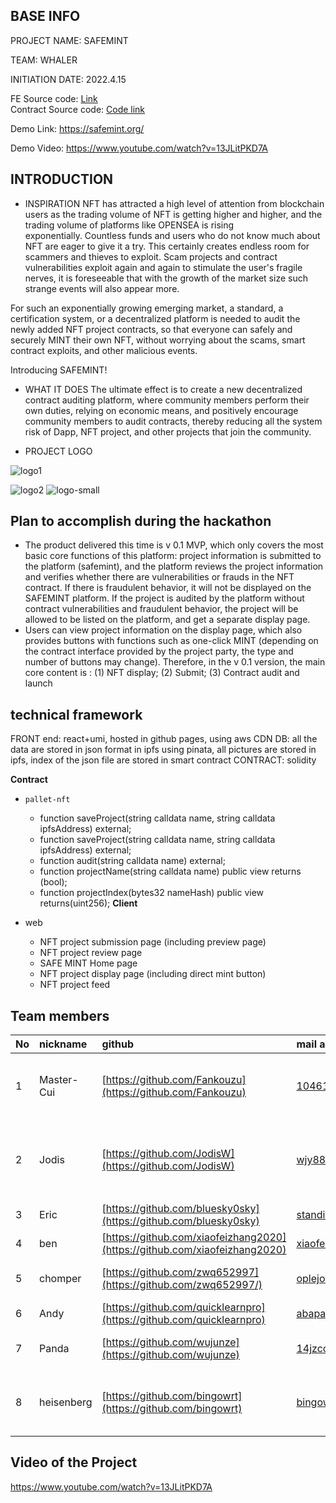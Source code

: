 ## BASE INFO

PROJECT NAME: SAFEMINT

TEAM: WHALER

INITIATION DATE: 2022.4.15

FE Source code: [Link](https://github.com/safemint-org/fe)   
Contract Source code: [Code link](https://github.com/safemint-org/contracts)

Demo Link:  https://safemint.org/

Demo Video:  https://www.youtube.com/watch?v=13JLitPKD7A    


## INTRODUCTION

* INSPIRATION
  NFT has attracted a high level of attention from blockchain users as the trading volume of NFT is getting higher and higher, and the trading volume of platforms like OPENSEA is rising exponentially. Countless funds and users who do not know much about NFT are eager to give it a try. This certainly creates endless room for scammers and thieves to exploit. Scam projects and contract vulnerabilities exploit again and again to stimulate the user's fragile nerves, it is foreseeable that with the growth of the market size such strange events will also appear more.

For such an exponentially growing emerging market, a standard, a certification system, or a decentralized platform is needed to audit the newly added NFT project contracts, so that everyone can safely and securely MINT their own NFT,  without worrying about the scams, smart contract exploits, and other malicious events. 

Introducing SAFEMINT!

* WHAT IT DOES
  The ultimate effect is to create a new decentralized contract auditing platform, where community members perform their own duties, relying on economic means, and positively encourage community members to audit contracts, thereby reducing all the system risk of Dapp, NFT project, and other projects that join the community.

* PROJECT LOGO

![logo1](https://user-images.githubusercontent.com/3646667/174471179-32c7e1f8-6e7d-4a7b-aef0-94aff15d5b76.png)

![logo2](https://user-images.githubusercontent.com/3646667/174471187-0e67a0eb-e42a-48ce-8220-8cdc6d05cc30.png)
![logo-small](https://user-images.githubusercontent.com/3646667/174471192-033ade1b-9155-44fe-bb65-5a442d81e5d6.png)

## Plan to accomplish during the hackathon

* The product delivered this time is v 0.1 MVP, which only covers the most basic core functions of this platform: project information is submitted to the platform (safemint), and the platform reviews the project information and verifies whether there are vulnerabilities or frauds in the NFT contract. If there is fraudulent behavior, it will not be displayed on the SAFEMINT platform. If the project is audited by the platform without contract vulnerabilities and fraudulent behavior, the project will be allowed to be listed on the platform, and get a separate display page.
* Users can view project information on the display page, which also provides buttons with functions such as one-click MINT (depending on the contract interface provided by the project party, the type and number of buttons may change). Therefore, in the v 0.1 version, the main core content is : (1) NFT display; (2) Submit; (3) Contract audit and launch

## technical framework
FRONT end: react+umi, hosted in github pages, using aws CDN
DB: all the data are stored in json format in ipfs using pinata, all pictures are stored in ipfs, index of the json file are stored in smart contract
CONTRACT: solidity 

  **Contract**

* `pallet-nft`
  *  function saveProject(string calldata name, string calldata ipfsAddress) external;
  *  function saveProject(string calldata name, string calldata ipfsAddress) external;
  *  function audit(string calldata name) external;
  *  function projectName(string calldata name) public view returns (bool);
  *  function projectIndex(bytes32 nameHash) public view returns(uint256);
     **Client**

* web 
  * NFT project submission page (including preview page)
  * NFT project review page
  * SAFE MINT Home page
  * NFT project display page (including direct mint button)
  * NFT project feed

## Team members

| No   | nickname   | github                                                       | mail address               | Personal profile                                             | responsibility         |
| :--- | :--------- | :----------------------------------------------------------- | :------------------------- | :----------------------------------------------------------- | :--------------------- |
| 1    | Master-Cui | [https://github.com/Fankouzu](https://github.com/Fankouzu)   | 1046166@qq.com             | youtuber, and a bilibili uploader, focused in blockchain education | Initiator              |
| 2    | Jodis      | [https://github.com/JodisW](https://github.com/JodisW)       | wjy8888840@163.com         | Web3 builder，cofunded a Content Social E-commercecompany worth 200 mill usd in Southeast Asia | PM/design              |
| 3    | Eric       | [https://github.com/bluesky0sky](https://github.com/bluesky0sky) | standingboy@qq.com         | web3er                                                       | backend                |
| 4    | ben        | [https://github.com/xiaofeizhang2020](https://github.com/xiaofeizhang2020) | xiaofeizhang2020@gmail.com | web3er                                                       | frontend               |
| 5    | chomper    | [https://github.com/zwq652997](https://github.com/zwq652997/) | oplejon7@gmail.com         | Web3er with the skill of react next typescript node.js       | frontend               |
| 6    | Andy       | [https://github.com/quicklearnpro](https://github.com/quicklearnpro) | abapalv@gmail.com          | web3er                                                       | contract auditor       |
| 7    | Panda      | [https://github.com/wujunze](https://github.com/wujunze)     | 14jzcom@gmail.com          | Solidity / Golang / System Architect                         | System Architect & PMO |
| 8    | heisenberg | [https://github.com/bingowrt](https://github.com/bingowrt)   | bingowrt@gmail.com         | ex petroleum engineer,menber of Conflux technical oversight committee | PM                     |

## Video of the Project
https://www.youtube.com/watch?v=13JLitPKD7A

